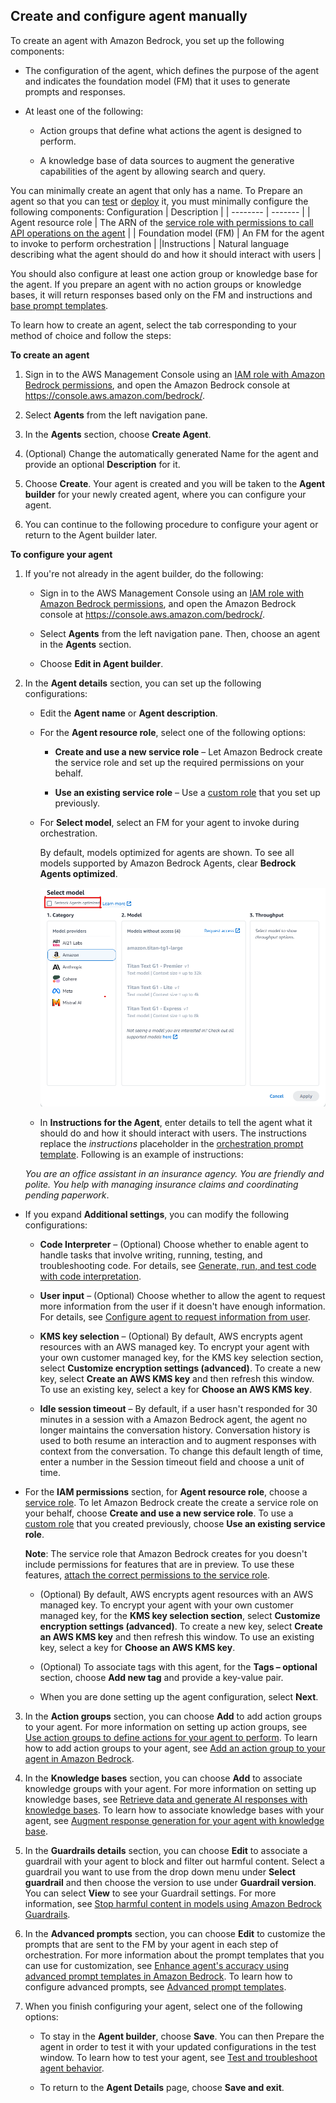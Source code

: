 
## Create and configure agent manually

To create an agent with Amazon Bedrock, you set up the following components:

- The configuration of the agent, which defines the purpose of the agent and indicates the foundation model (FM) that it uses to generate prompts and responses.

- At least one of the following:

    - Action groups that define what actions the agent is designed to perform.

    - A knowledge base of data sources to augment the generative capabilities of the agent by allowing search and query.

You can minimally create an agent that only has a name. To Prepare an agent so that you can [test](https://docs.aws.amazon.com/bedrock/latest/userguide/agents-test.html) or [deploy](https://docs.aws.amazon.com/bedrock/latest/userguide/agents-deploy.html) it, you must minimally configure the following components:
Configuration    | Description |
| -------- | ------- |
| Agent resource role  | The ARN of the [service role with permissions to call API operations on the agent](https://docs.aws.amazon.com/bedrock/latest/userguide/agents-permissions.html)  |
| Foundation model (FM) | An FM for the agent to invoke to perform orchestration   |
|Instructions   | Natural language describing what the agent should do and how it should interact with users    |

You should also configure at least one action group or knowledge base for the agent. If you prepare an agent with no action groups or knowledge bases, it will return responses based only on the FM and instructions and [base prompt templates](https://docs.aws.amazon.com/bedrock/latest/userguide/advanced-prompts.html).

To learn how to create an agent, select the tab corresponding to your method of choice and follow the steps:

**To create an agent**

1. Sign in to the AWS Management Console using an [IAM role with Amazon Bedrock permissions](https://docs.aws.amazon.com/bedrock/latest/userguide/getting-started.html), and open the Amazon Bedrock console at https://console.aws.amazon.com/bedrock/.

2. Select **Agents** from the left navigation pane.

3. In the **Agents** section, choose **Create Agent**.

4. (Optional) Change the automatically generated Name for the agent and provide an optional **Description** for it.

5. Choose **Create**. Your agent is created and you will be taken to the **Agent builder** for your newly created agent, where you can configure your agent.

6. You can continue to the following procedure to configure your agent or return to the Agent builder later.

**To configure your agent**

1. If you're not already in the agent builder, do the following:

    - Sign in to the AWS Management Console using an [IAM role with Amazon Bedrock permissions](https://docs.aws.amazon.com/bedrock/latest/userguide/getting-started.html), and open the Amazon Bedrock console at https://console.aws.amazon.com/bedrock/.

    - Select **Agents** from the left navigation pane. Then, choose an agent in the **Agents** section.

    - Choose **Edit in Agent builder**.

2. In the **Agent details** section, you can set up the following configurations:

   - Edit the **Agent name** or **Agent description**.

   - For the **Agent resource role**, select one of the following options:

        - **Create and use a new service role** – Let Amazon Bedrock create the service role and set up the required permissions on your behalf.

        - **Use an existing service role** – Use a [custom role](https://docs.aws.amazon.com/bedrock/latest/userguide/agents-permissions.html) that you set up previously.

   - For **Select model**, select an FM for your agent to invoke during orchestration.

     By default, models optimized for agents are shown. To see all models supported by Amazon Bedrock Agents, clear **Bedrock Agents optimized**.

     ![bedrock image](https://github.com/developersolutions2024/bedrock-knowledgebase-and-agents/raw/main/images/agents-optimized-model-selection.png)

   - In **Instructions for the Agent**, enter details to tell the agent what it should do and how it should interact with users. The instructions replace the $instructions$ placeholder in the [orchestration prompt template](https://docs.aws.amazon.com/bedrock/latest/userguide/prompt-placeholders.html#placeholders-orchestration). Following is an example of instructions:

    *You are an office assistant in an insurance agency. You are friendly and polite. You help with managing insurance claims and coordinating pending paperwork*.

  - If you expand **Additional settings**, you can modify the following configurations:

    - **Code Interpreter** – (Optional) Choose whether to enable agent to handle tasks that involve writing, running, testing, and troubleshooting code. For details, see [Generate, run, and test code with code interpretation](https://docs.aws.amazon.com/bedrock/latest/userguide/agents-code-interpretation.html).

    - **User input** – (Optional) Choose whether to allow the agent to request more information from the user if it doesn't have enough information. For details, see [Configure agent to request information from user](https://docs.aws.amazon.com/bedrock/latest/userguide/agents-user-input.html).

    - **KMS key selection** – (Optional) By default, AWS encrypts agent resources with an AWS managed key. To encrypt your agent with your own customer managed key, for the KMS key selection section, select **Customize encryption settings (advanced)**. To create a new key, select **Create an AWS KMS key** and then refresh this window. To use an existing key, select a key for **Choose an AWS KMS key**.

    - **Idle session timeout** – By default, if a user hasn't responded for 30 minutes in a session with a Amazon Bedrock agent, the agent no longer maintains the conversation history. Conversation history is used to both resume an interaction and to augment responses with context from the conversation. To change this default length of time, enter a number in the Session timeout field and choose a unit of time.

  - For the **IAM permissions** section, for **Agent resource role**, choose a [service role](https://docs.aws.amazon.com/IAM/latest/UserGuide/id_roles_terms-and-concepts.html#iam-term-service-role). To let Amazon Bedrock create the create a service role on your behalf, choose **Create and use a new service role**. To use a [custom role](https://docs.aws.amazon.com/bedrock/latest/userguide/agents-permissions.html) that you created previously, choose **Use an existing service role**.

    **Note**: The service role that Amazon Bedrock creates for you doesn't include permissions for features that are in preview. To use these features, [attach the correct permissions to the service role](https://docs.aws.amazon.com/bedrock/latest/userguide/agents-permissions.html).

    - (Optional) By default, AWS encrypts agent resources with an AWS managed key. To encrypt your agent with your own customer managed key, for the **KMS key selection section**, select **Customize encryption settings (advanced)**. To create a new key, select **Create an AWS KMS key** and then refresh this window. To use an existing key, select a key for **Choose an AWS KMS key**.

    - (Optional) To associate tags with this agent, for the **Tags – optional** section, choose **Add new tag** and provide a key-value pair.

    - When you are done setting up the agent configuration, select **Next**.

3. In the **Action groups** section, you can choose **Add** to add action groups to your agent. For more information on setting up action groups, see [Use action groups to define actions for your agent to perform](https://docs.aws.amazon.com/bedrock/latest/userguide/agents-action-create.html). To learn how to add action groups to your agent, see [Add an action group to your agent in Amazon Bedrock](https://docs.aws.amazon.com/bedrock/latest/userguide/agents-action-add.html).

4. In the **Knowledge bases** section, you can choose **Add** to associate knowledge groups with your agent. For more information on setting up knowledge bases, see [Retrieve data and generate AI responses with knowledge bases](https://docs.aws.amazon.com/bedrock/latest/userguide/knowledge-base.html). To learn how to associate knowledge bases with your agent, see [Augment response generation for your agent with knowledge base](https://docs.aws.amazon.com/bedrock/latest/userguide/agents-kb-add.html).

5. In the **Guardrails details** section, you can choose **Edit** to associate a guardrail with your agent to block and filter out harmful content. Select a guardrail you want to use from the drop down menu under **Select guardrail** and then choose the version to use under **Guardrail version**. You can select **View** to see your Guardrail settings. For more information, see [Stop harmful content in models using Amazon Bedrock Guardrails](https://docs.aws.amazon.com/bedrock/latest/userguide/guardrails.html).

6. In the **Advanced prompts** section, you can choose **Edit** to customize the prompts that are sent to the FM by your agent in each step of orchestration. For more information about the prompt templates that you can use for customization, see [Enhance agent's accuracy using advanced prompt templates in Amazon Bedrock](https://docs.aws.amazon.com/bedrock/latest/userguide/advanced-prompts.html). To learn how to configure advanced prompts, see [Advanced prompt templates](https://docs.aws.amazon.com/bedrock/latest/userguide/advanced-prompts-templates.html).

7. When you finish configuring your agent, select one of the following options:

    - To stay in the **Agent builder**, choose **Save**. You can then Prepare the agent in order to test it with your updated configurations in the test window. To learn how to test your agent, see [Test and troubleshoot agent behavior](https://docs.aws.amazon.com/bedrock/latest/userguide/agents-test.html).

    - To return to the **Agent Details** page, choose **Save and exit**.
